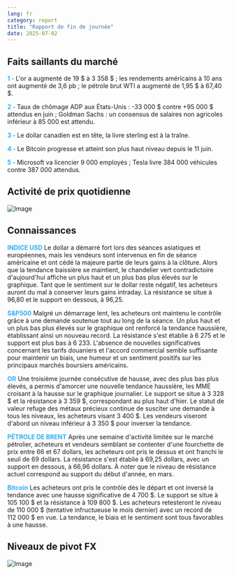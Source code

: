 ```yaml
---
lang: fr
category: report
title: "Rapport de fin de journée"
date: 2025-07-02
---
```



<h2>Faits saillants du marché</h2>
<strong style="color: #2caef7;">1 - </strong> L'or a augmenté de 19 $ à 3 358 $ ; les rendements américains à 10 ans ont augmenté de 3,6 pb ; le pétrole brut WTI a augmenté de 1,95 $ à 67,40 $.

<strong style="color: #2caef7;">2 - </strong> Taux de chômage ADP aux États-Unis : -33 000 $ contre +95 000 $ attendus en juin ; Goldman Sachs : un consensus de salaires non agricoles inférieur à 85 000 est attendu.

<strong style="color: #2caef7;">3 - </strong> Le dollar canadien est en tête, la livre sterling est à la traîne.


<strong style="color: #2caef7;">4 - </strong> Le Bitcoin progresse et atteint son plus haut niveau depuis le 11 juin.

<strong style="color: #2caef7;">5 - </strong> Microsoft va licencier 9 000 employés ; Tesla livre 384 000 véhicules contre 387 000 attendus.



<h2>Activité de prix quotidienne</h2>
<img src="https://markleighedu.github.io/img/Jul-2025/02-Jul-2025/price.jpg" alt="Image"/>

<h2>Connaissances</h2>
<strong style="color: #2caef7;">INDICE USD</strong> Le dollar a démarré fort lors des séances asiatiques et européennes, mais les vendeurs sont intervenus en fin de séance américaine et ont cédé la majeure partie de leurs gains à la clôture. Alors que la tendance baissière se maintient, le chandelier vert contradictoire d'aujourd'hui affiche un plus haut et un plus bas plus élevés sur le graphique. Tant que le sentiment sur le dollar reste négatif, les acheteurs auront du mal à conserver leurs gains intraday. La résistance se situe à 96,80 et le support en dessous, à 96,25.

<strong style="color: #2caef7;">S&P500</strong> Malgré un démarrage lent, les acheteurs ont maintenu le contrôle grâce à une demande soutenue tout au long de la séance. Un plus haut et un plus bas plus élevés sur le graphique ont renforcé la tendance haussière, établissant ainsi un nouveau record. La résistance s'est établie à 6 275 et le support est plus bas à 6 233. L'absence de nouvelles significatives concernant les tarifs douaniers et l'accord commercial semble suffisante pour maintenir un biais, une humeur et un sentiment positifs sur les principaux marchés boursiers américains.

<strong style="color: #2caef7;">OR</strong> Une troisième journée consécutive de hausse, avec des plus bas plus élevés, a permis d'amorcer une nouvelle tendance haussière, les MME croisant à la hausse sur le graphique journalier. Le support se situe à 3 328 $ et la résistance à 3 359 $, correspondant au plus haut d'hier. Le statut de valeur refuge des métaux précieux continue de susciter une demande à tous les niveaux, les acheteurs visant 3 400 $. Les vendeurs viseront d'abord un niveau inférieur à 3 350 $ pour inverser la tendance.

<strong style="color: #2caef7;">PÉTROLE DE BRENT</strong> Après une semaine d'activité limitée sur le marché pétrolier, acheteurs et vendeurs semblant se contenter d'une fourchette de prix entre 66 et 67 dollars, les acheteurs ont pris le dessus et ont franchi le seuil de 69 dollars. La résistance s'est établie à 69,25 dollars, avec un support en dessous, à 66,96 dollars. À noter que le niveau de résistance actuel correspond au support du début d'année, en mars.

<strong style="color: #2caef7;">Bitcoin</strong> Les acheteurs ont pris le contrôle dès le départ et ont inversé la tendance avec une hausse significative de 4 700 $. Le support se situe à 105 100 $ et la résistance à 109 800 $. Les acheteurs retesteront le niveau de 110 000 $ (tentative infructueuse le mois dernier) avec un record de 112 000 $ en vue. La tendance, le biais et le sentiment sont tous favorables à une hausse.



<h2>Niveaux de pivot FX</h2>
<img src="https://markleighedu.github.io/img/Jul-2025/02-Jul-2025/pivot.jpg" alt="Image"/>